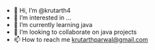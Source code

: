 - 👋 Hi, I’m @krutarth4
- 👀 I’m interested in ...
- 🌱 I’m currently learning java
- 💞️ I’m looking to collaborate on java projects
- 📫 How to reach me krutarthparwal@gmail.com

<!---
krutarth4/krutarth4 is a ✨ special ✨ repository because its `README.md` (this file) appears on your GitHub profile.
You can click the Preview link to take a look at your changes.
--->
